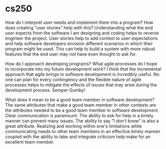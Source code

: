 # cs250
How do I interpret user needs and implement them into a program? How does creating “user stories” help with this?
Understanding what the end user expects from the software I am designing and coding helps to reverse engineer the project. User stories help to add context to user expectations and help software developers envision different scenarios in which their program might be used. This can help to build a system with more robust features that the end user may not have even thought to ask for.

How do I approach developing programs? What agile processes do I hope to incorporate into my future development work?
I think that the incremental approach that agile brings to software development is incredibly useful. No one can plan for every contingency and the flexible nature of agile processes helps to mitigate the effects of issues that may arise during the development process. Semper Gumby!

What does it mean to be a good team member in software development?
The same attributes that make a good team member in other contexts are the attributes needed to be a good team member in software development. Clear communication is paramount. The ability to ask for help in a timely manner can prevent many issues. The ability to say "I don't know" is also a great attribute. Realizing and working within one's limitations while communicating needs to other team members in an effective timely manner coupled with the ability to take and integrate criticism help make for an excellent team member.
